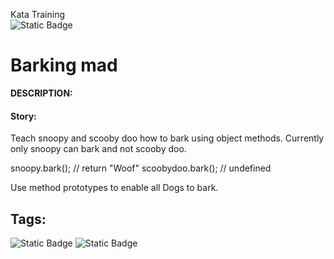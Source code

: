 Kata Training <br>
![Static Badge](https://img.shields.io/badge/8kyu%20-%20black?style=flat&logo=codewars&labelColor=B1361E&color=black)

# Barking mad

**DESCRIPTION:**

#### Story:

Teach snoopy and scooby doo how to bark using object methods. Currently only snoopy can bark and not scooby doo.

snoopy.bark(); // return "Woof"
scoobydoo.bark(); // undefined

Use method prototypes to enable all Dogs to bark.

## Tags:

![Static Badge](https://img.shields.io/badge/fundamentals%20-%20purple?style=plastic) ![Static Badge](https://img.shields.io/badge/object--oriented_programing%20-%20purple?style=plastic) <br>
